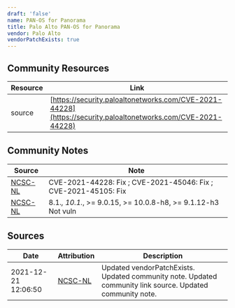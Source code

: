 ```yaml
---
draft: 'false'
name: PAN-OS for Panorama
title: Palo Alto PAN-OS for Panorama
vendor: Palo Alto
vendorPatchExists: true
---
```



## Community Resources
| Resource | Link |
| --- | --- |
| source | [https://security.paloaltonetworks.com/CVE-2021-44228](https://security.paloaltonetworks.com/CVE-2021-44228) |

## Community Notes
| Source | Note |
| --- | --- |
| [NCSC-NL](https://github.com/NCSC-NL/log4shell/blob/main/software/README.md) | CVE-2021-44228: Fix ; CVE-2021-45046: Fix ; CVE-2021-45105: Fix </ul> |
| [NCSC-NL](https://github.com/NCSC-NL/log4shell/blob/main/software/README.md) | 8.1.*, 10.1.*, >= 9.0.15, >= 10.0.8-h8, >= 9.1.12-h3 Not vuln |

## Sources
| Date | Attribution | Description |
| --- | --- | --- |
| 2021-12-21 12:06:50 | [NCSC-NL](https://github.com/NCSC-NL/log4shell/blob/main/software/README.md) | Updated vendorPatchExists. Updated community note. Updated community link source. Updated community note.  |
